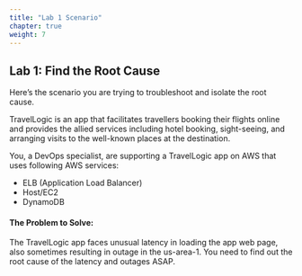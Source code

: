 ```yaml
---
title: "Lab 1 Scenario"
chapter: true
weight: 7
---
```


## Lab 1: Find the Root Cause

Here’s the scenario you are trying to troubleshoot and isolate the root cause. 

TravelLogic is an app that facilitates travellers booking their flights online and provides the allied services including hotel booking, sight-seeing, and arranging visits to the well-known places at the destination. 

You, a DevOps specialist, are supporting a TravelLogic app on AWS that uses following AWS services:

- ELB (Application Load Balancer)
- Host/EC2
- DynamoDB

#### The Problem to Solve:

The TravelLogic app faces unusual latency in loading the app web page, also sometimes resulting in outage in the us-area-1. You need to find out the root cause of the latency and outages ASAP.
